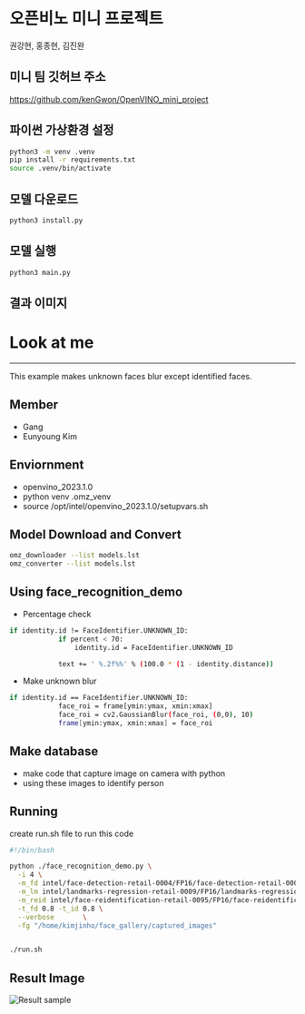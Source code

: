 # 오픈비노 미니 프로젝트
권강현, 홍종현, 김진완

## 미니 팀 깃허브 주소
https://github.com/kenGwon/OpenVINO_mini_project 

## 파이썬 가상환경 설정
```sh
python3 -m venv .venv
pip install -r requirements.txt
source .venv/bin/activate
```

## 모델 다운로드
```sh
python3 install.py
```

## 모델 실행
```sh
python3 main.py
```

## 결과 이미지




# Look at me
---------------------------
This example makes unknown faces blur except identified faces.

## Member
- Gang
- Eunyoung Kim

## Enviornment
- openvino_2023.1.0
- python venv .omz_venv
- source /opt/intel/openvino_2023.1.0/setupvars.sh

## Model Download and Convert
```sh
omz_downloader --list models.lst
omz_converter --list models.lst
```

## Using face_recognition_demo
- Percentage check
```sh
if identity.id != FaceIdentifier.UNKNOWN_ID:
            if percent < 70:
                identity.id = FaceIdentifier.UNKNOWN_ID

            text += ' %.2f%%' % (100.0 * (1 - identity.distance))
```
- Make unknown blur
```sh
if identity.id == FaceIdentifier.UNKNOWN_ID:
            face_roi = frame[ymin:ymax, xmin:xmax]
            face_roi = cv2.GaussianBlur(face_roi, (0,0), 10)
            frame[ymin:ymax, xmin:xmax] = face_roi
```

## Make database
- make code that capture image on camera with python
- using these images to identify person

## Running
create run.sh file to run this code
```sh
#!/bin/bash

python ./face_recognition_demo.py \
  -i 4 \
  -m_fd intel/face-detection-retail-0004/FP16/face-detection-retail-0004.xml \
  -m_lm intel/landmarks-regression-retail-0009/FP16/landmarks-regression-retail-0009.xml \
  -m_reid intel/face-reidentification-retail-0095/FP16/face-reidentification-retail-0095.xml \
  -t_fd 0.8 -t_id 0.8 \
  --verbose       \
  -fg "/home/kimjinho/face_gallery/captured_images"


./run.sh
```

## Result Image
![Result sample](pictures/sample_result.png)
